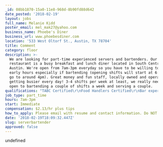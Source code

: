 ```yaml
---
_id: 08bb1870-15a0-11e8-968d-8b90fd88d642
date_posted: '2018-02-19'
layout: jobs
full_name: Melanie Kidd
poster_email: mel_mak27@yahoo.com
business_name: Phoebe's Diner
business_url: www.phoebesdiner.com
location: '533 West Oltorf St., Austin, TX 78704'
title: Comment
category: floor
description: >-
  We are looking for part-time experienced servers and bartenders. Our
  restaurant is a busy breakfast and lunch diner located in South Central
  Austin. We're open from 7am-3pm everyday so you have to be willing to work
  early hours especially if bartending (opening shifts will start at 6:30am and
  go to around 4pm). Great money and fun staff, locally owned and operated and
  getting busier every day! 3-4 shifts per week at least, we really need someone
  open to bartending a couple of shifts a week and serving a couple.
qualifications: "TABC Certified\r\nFood Handlers Certified\r\nBar experience if applying for bartending position"
job_type: part_time
hours: 7am-3pm
start: Immediate
compensation: $2.13/hr plus tips
how_to_apply: Please email with resume and contact information. Do NOT call the Diner.
date: '2018-02-19T18:09:32.447Z'
slug: serverbartender
approved: false
---
```

undefined
